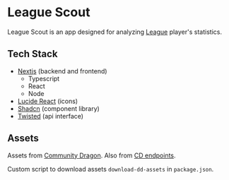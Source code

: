 # League Scout

League Scout is an app designed for analyzing [League](https://www.leagueoflegends.com/en-gb/) player's statistics.

## Tech Stack

- [Nextjs](https://nextjs.org/) (backend and frontend)
  - Typescript
  - React
  - Node
- [Lucide React](https://lucide.dev/guide/packages/lucide-react) (icons)
- [Shadcn](https://ui.shadcn.com/) (component library)
- [Twisted](https://www.npmjs.com/package/twisted) (api interface)

## Assets

Assets from [Community Dragon](https://www.communitydragon.org/documentation/assets).
Also from [CD endpoints](https://cdn.communitydragon.org/endpoints).

Custom script to download assets `download-dd-assets` in `package.json`.

